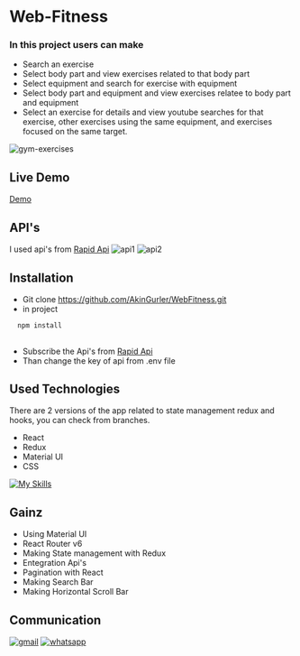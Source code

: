 
# Web-Fitness
### In this project users can make

* Search an exercise 
* Select body part and view exercises related to that body part
* Select equipment and search for exercise with equipment
* Select body part and equipment and view exercises relatee to body part and equipment
* Select an exercise for details and view youtube searches for that exercise, other exercises using the same equipment, and exercises focused on the same target.

![gym-exercises](https://user-images.githubusercontent.com/99674716/185633006-3f3bb0cd-fcf9-420e-beb8-52dd84d61c3b.gif)

## Live Demo
[Demo](https://fitnessclubdemo.netlify.app/)

## API's
I used api's from [Rapid Api](https://rapidapi.com/)
![api1](https://user-images.githubusercontent.com/99674716/183413865-e40fb903-ae59-4015-b288-ba17567fe7d4.png)
![api2](https://user-images.githubusercontent.com/99674716/183413866-76e7ccff-8e89-46e3-9792-85e038d707dd.png)

## Installation 

* Git clone https://github.com/AkinGurler/WebFitness.git
* in project
```bash 
  npm install 
  
```
* Subscribe the Api's from [Rapid Api](https://rapidapi.com/)
* Than change the key of api from .env file

## Used Technologies
There are 2 versions of the app related to state management redux and hooks, you can check from branches.

* React
* Redux
* Material UI 
* CSS 

[![My Skills](https://skills.thijs.gg/icons?i=react,redux,css,materialui&theme=light)](https://skills.thijs.gg)

## Gainz
* Using Material UI
* React Router v6 
* Making State management with Redux
* Entegration Api's
* Pagination with React
* Making Search Bar 
* Making Horizontal Scroll Bar

  

## Communication

[![gmail](https://user-images.githubusercontent.com/99674716/185644867-49abb98d-3901-4011-ad5f-0b2d90bf024e.png)](mailto:akingurler.b@gmail.com)
[![whatsapp](https://user-images.githubusercontent.com/99674716/185643726-5f3fb3f2-bd11-4cd1-baf4-16cd6dae9d3b.png)](http://api.whatsapp.com/send?phone=905534600027)
